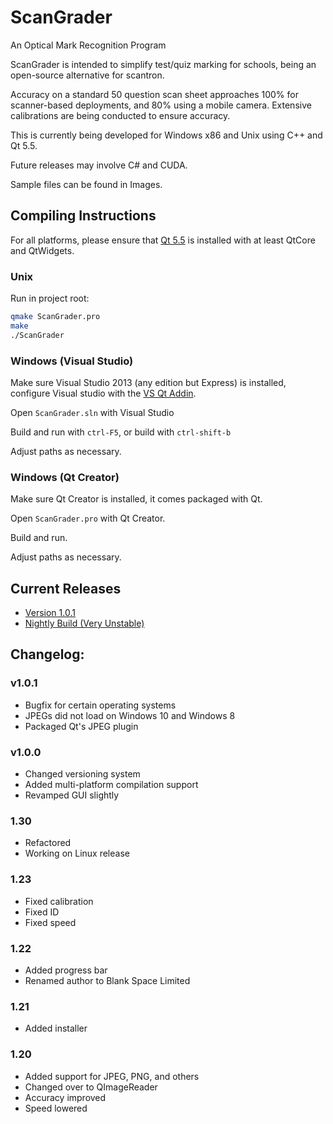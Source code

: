 # ScanGrader
An Optical Mark Recognition Program

ScanGrader is intended to simplify test/quiz marking for schools, being an open-source alternative for scantron.

Accuracy on a standard 50 question scan sheet approaches 100% for scanner-based deployments, and 80% using a mobile camera. Extensive calibrations are being conducted to ensure accuracy.

This is currently being developed for Windows x86 and Unix using C++ and Qt 5.5.

Future releases may involve C# and CUDA.

Sample files can be found in Images.

## Compiling Instructions

For all platforms, please ensure that [Qt 5.5](http://www.qt.io/qt5-5/) is installed with at least QtCore and QtWidgets.

### Unix

Run in project root:
```bash
qmake ScanGrader.pro
make
./ScanGrader
```

### Windows (Visual Studio)

Make sure Visual Studio 2013 (any edition but Express) is installed, configure Visual studio with the [VS Qt Addin](http://download.qt.io/official_releases/vsaddin/qt-vs-addin-1.2.5.exe).

Open `ScanGrader.sln` with Visual Studio

Build and run with `ctrl-F5`, or build with `ctrl-shift-b`

Adjust paths as necessary.

### Windows (Qt Creator)

Make sure Qt Creator is installed, it comes packaged with Qt.

Open `ScanGrader.pro` with Qt Creator.

Build and run.

Adjust paths as necessary.

## Current Releases

- [Version 1.0.1](https://github.com/DavidLu1997/ZopperScanAPI/releases/tag/v1.0.1)
- [Nightly Build (Very Unstable)](https://github.com/DavidLu1997/ScanGrader/blob/qtGui/ScanGraderSetup.msi)

## Changelog:

### v1.0.1
- Bugfix for certain operating systems
- JPEGs did not load on Windows 10 and Windows 8
- Packaged Qt's JPEG plugin

### v1.0.0
- Changed versioning system
- Added multi-platform compilation support
- Revamped GUI slightly

### 1.30
- Refactored
- Working on Linux release

### 1.23
- Fixed calibration
- Fixed ID
- Fixed speed

### 1.22
- Added progress bar
- Renamed author to Blank Space Limited

### 1.21
- Added installer 

### 1.20
- Added support for JPEG, PNG, and others
- Changed over to QImageReader
- Accuracy improved
- Speed lowered
